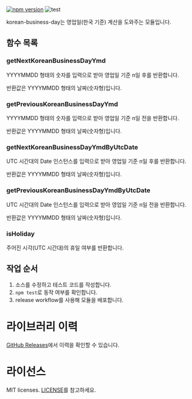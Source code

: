 [![npm version](https://badge.fury.io/js/korean-business-day.svg)](http://badge.fury.io/js/korean-business-day)
![test](https://github.com/croquiscom/korean-business-day/workflows/test/badge.svg)

korean-business-day는 영업일(한국 기준) 계산을 도와주는 모듈입니다.

## 함수 목록

### getNextKoreanBusinessDayYmd

YYYYMMDD 형태의 숫자를 입력으로 받아 영업일 기준 n일 후를 반환합니다.

반환값은 YYYYMMDD 형태의 날짜(숫자형)입니다.

### getPreviousKoreanBusinessDayYmd

YYYYMMDD 형태의 숫자를 입력으로 받아 영업일 기준 n일 전을 반환합니다.

반환값은 YYYYMMDD 형태의 날짜(숫자형)입니다.

### getNextKoreanBusinessDayYmdByUtcDate

UTC 시간대의 Date 인스턴스를 입력으로 받아 영업일 기준 n일 후를 반환합니다.

반환값은 YYYYMMDD 형태의 날짜(숫자형)입니다.

### getPreviousKoreanBusinessDayYmdByUtcDate

UTC 시간대의 Date 인스턴스를 입력으로 받아 영업일 기준 n일 전을 반환합니다.

반환값은 YYYYMMDD 형태의 날짜(숫자형)입니다.

### isHoliday

주어진 시각(UTC 시간대)의 휴일 여부를 반환합니다.

## 작업 순서

1. 소스를 수정하고 테스트 코드를 작성합니다.
2. `npm test`로 동작 여부를 확인합니다.
3. release workflow를 사용해 모듈을 배포합니다.

# 라이브러리 이력

[GitHub Releases](https://github.com/croquiscom/korean-business-day/releases)에서 이력을 확인할 수 있습니다.

# 라이선스

MIT licenses. [LICENSE](https://github.com/croquiscom/korean-business-day/blob/master/LICENSE)를 참고하세요.
